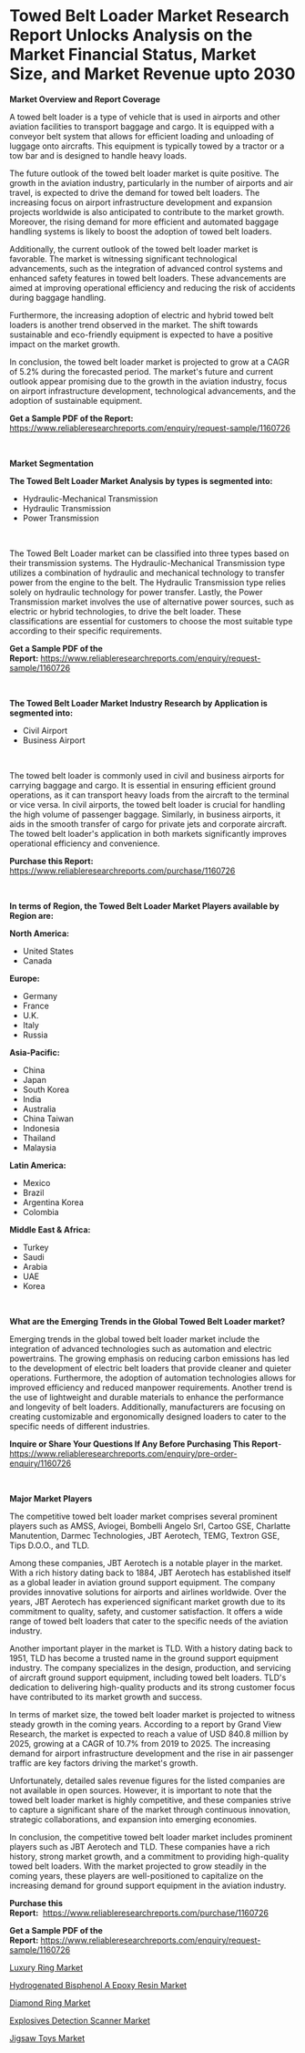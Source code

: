 <p><h1>Towed Belt Loader Market Research Report Unlocks Analysis on the Market Financial Status, Market Size, and Market Revenue upto 2030</h1></p><p><strong>Market Overview and Report Coverage</strong></p>
<p><p>A towed belt loader is a type of vehicle that is used in airports and other aviation facilities to transport baggage and cargo. It is equipped with a conveyor belt system that allows for efficient loading and unloading of luggage onto aircrafts. This equipment is typically towed by a tractor or a tow bar and is designed to handle heavy loads.</p><p>The future outlook of the towed belt loader market is quite positive. The growth in the aviation industry, particularly in the number of airports and air travel, is expected to drive the demand for towed belt loaders. The increasing focus on airport infrastructure development and expansion projects worldwide is also anticipated to contribute to the market growth. Moreover, the rising demand for more efficient and automated baggage handling systems is likely to boost the adoption of towed belt loaders.</p><p>Additionally, the current outlook of the towed belt loader market is favorable. The market is witnessing significant technological advancements, such as the integration of advanced control systems and enhanced safety features in towed belt loaders. These advancements are aimed at improving operational efficiency and reducing the risk of accidents during baggage handling.</p><p>Furthermore, the increasing adoption of electric and hybrid towed belt loaders is another trend observed in the market. The shift towards sustainable and eco-friendly equipment is expected to have a positive impact on the market growth.</p><p>In conclusion, the towed belt loader market is projected to grow at a CAGR of 5.2% during the forecasted period. The market's future and current outlook appear promising due to the growth in the aviation industry, focus on airport infrastructure development, technological advancements, and the adoption of sustainable equipment.</p></p>
<p><strong>Get a Sample PDF of the Report:</strong> <a href="https://www.reliableresearchreports.com/enquiry/request-sample/1160726">https://www.reliableresearchreports.com/enquiry/request-sample/1160726</a></p>
<p>&nbsp;</p>
<p><strong>Market Segmentation</strong></p>
<p><strong>The Towed Belt Loader Market Analysis by types is segmented into:</strong></p>
<p><ul><li>Hydraulic-Mechanical Transmission</li><li>Hydraulic Transmission</li><li>Power Transmission</li></ul></p>
<p>&nbsp;</p>
<p><p>The Towed Belt Loader market can be classified into three types based on their transmission systems. The Hydraulic-Mechanical Transmission type utilizes a combination of hydraulic and mechanical technology to transfer power from the engine to the belt. The Hydraulic Transmission type relies solely on hydraulic technology for power transfer. Lastly, the Power Transmission market involves the use of alternative power sources, such as electric or hybrid technologies, to drive the belt loader. These classifications are essential for customers to choose the most suitable type according to their specific requirements.</p></p>
<p><strong>Get a Sample PDF of the Report:</strong>&nbsp;<a href="https://www.reliableresearchreports.com/enquiry/request-sample/1160726">https://www.reliableresearchreports.com/enquiry/request-sample/1160726</a></p>
<p>&nbsp;</p>
<p><strong>The Towed Belt Loader Market Industry Research by Application is segmented into:</strong></p>
<p><ul><li>Civil Airport</li><li>Business Airport</li></ul></p>
<p>&nbsp;</p>
<p><p>The towed belt loader is commonly used in civil and business airports for carrying baggage and cargo. It is essential in ensuring efficient ground operations, as it can transport heavy loads from the aircraft to the terminal or vice versa. In civil airports, the towed belt loader is crucial for handling the high volume of passenger baggage. Similarly, in business airports, it aids in the smooth transfer of cargo for private jets and corporate aircraft. The towed belt loader's application in both markets significantly improves operational efficiency and convenience.</p></p>
<p><strong>Purchase this Report:</strong>&nbsp; <a href="https://www.reliableresearchreports.com/purchase/1160726">https://www.reliableresearchreports.com/purchase/1160726</a></p>
<p>&nbsp;</p>
<p><strong>In terms of Region, the Towed Belt Loader Market Players available by Region are:</strong></p>
<p>
    <p> <strong> North America: </strong>
        <ul>
            <li>United States</li>
            <li>Canada</li>
        </ul>
        </p> 
    <p> <strong> Europe: </strong>
        <ul>
            <li>Germany</li>
            <li>France</li>
            <li>U.K.</li>
            <li>Italy</li>
            <li>Russia</li>
        </ul>
        </p> 
    <p> <strong> Asia-Pacific: </strong>
        <ul>
            <li>China</li>
            <li>Japan</li>
            <li>South Korea</li>
            <li>India</li>
            <li>Australia</li>
            <li>China Taiwan</li>
            <li>Indonesia</li>
            <li>Thailand</li>
            <li>Malaysia</li>
        </ul>
        </p> 
    <p> <strong> Latin America: </strong>
        <ul>
            <li>Mexico</li>
            <li>Brazil</li>
            <li>Argentina Korea</li>
            <li>Colombia</li>
        </ul>
        </p> 
    <p> <strong> Middle East & Africa: </strong>
        <ul>
            <li>Turkey</li>
            <li>Saudi</li>
            <li>Arabia</li>
            <li>UAE</li>
            <li>Korea</li>
        </ul>
    </p>
    </p>
<p>&nbsp;</p>
<p><strong>What are the Emerging Trends in the Global Towed Belt Loader market?</strong></p>
<p><p>Emerging trends in the global towed belt loader market include the integration of advanced technologies such as automation and electric powertrains. The growing emphasis on reducing carbon emissions has led to the development of electric belt loaders that provide cleaner and quieter operations. Furthermore, the adoption of automation technologies allows for improved efficiency and reduced manpower requirements. Another trend is the use of lightweight and durable materials to enhance the performance and longevity of belt loaders. Additionally, manufacturers are focusing on creating customizable and ergonomically designed loaders to cater to the specific needs of different industries.</p></p>
<p><strong>Inquire or Share Your Questions If Any Before Purchasing This Report</strong>- <a href="https://www.reliableresearchreports.com/enquiry/pre-order-enquiry/1160726">https://www.reliableresearchreports.com/enquiry/pre-order-enquiry/1160726</a></p>
<p>&nbsp;</p>
<p><strong>Major Market Players</strong></p>
<p><p>The competitive towed belt loader market comprises several prominent players such as AMSS, Aviogei, Bombelli Angelo Srl, Cartoo GSE, Charlatte Manutention, Darmec Technologies, JBT Aerotech, TEMG, Textron GSE, Tips D.O.O., and TLD. </p><p>Among these companies, JBT Aerotech is a notable player in the market. With a rich history dating back to 1884, JBT Aerotech has established itself as a global leader in aviation ground support equipment. The company provides innovative solutions for airports and airlines worldwide. Over the years, JBT Aerotech has experienced significant market growth due to its commitment to quality, safety, and customer satisfaction. It offers a wide range of towed belt loaders that cater to the specific needs of the aviation industry. </p><p>Another important player in the market is TLD. With a history dating back to 1951, TLD has become a trusted name in the ground support equipment industry. The company specializes in the design, production, and servicing of aircraft ground support equipment, including towed belt loaders. TLD's dedication to delivering high-quality products and its strong customer focus have contributed to its market growth and success.</p><p>In terms of market size, the towed belt loader market is projected to witness steady growth in the coming years. According to a report by Grand View Research, the market is expected to reach a value of USD 840.8 million by 2025, growing at a CAGR of 10.7% from 2019 to 2025. The increasing demand for airport infrastructure development and the rise in air passenger traffic are key factors driving the market's growth.</p><p>Unfortunately, detailed sales revenue figures for the listed companies are not available in open sources. However, it is important to note that the towed belt loader market is highly competitive, and these companies strive to capture a significant share of the market through continuous innovation, strategic collaborations, and expansion into emerging economies.</p><p>In conclusion, the competitive towed belt loader market includes prominent players such as JBT Aerotech and TLD. These companies have a rich history, strong market growth, and a commitment to providing high-quality towed belt loaders. With the market projected to grow steadily in the coming years, these players are well-positioned to capitalize on the increasing demand for ground support equipment in the aviation industry.</p></p>
<p><strong>Purchase this Report:</strong>&nbsp;&nbsp;<a href="https://www.reliableresearchreports.com/purchase/1160726">https://www.reliableresearchreports.com/purchase/1160726</a></p>
<p></p>
<p><strong>Get a Sample PDF of the Report:</strong>&nbsp;<a href="https://www.reliableresearchreports.com/enquiry/request-sample/1160726">https://www.reliableresearchreports.com/enquiry/request-sample/1160726</a></p>
<p><p><a href="https://medium.com/@favor.case.flash/luxury-ring-market-size-growth-forecast-2023-2030-a18dee82ab5e">Luxury Ring Market</a></p><p><a href="https://www.linkedin.com/pulse/hydrogenated-bisphenol-epoxy-resin-market-share-amp-new-c4t0c/">Hydrogenated Bisphenol A Epoxy Resin Market</a></p><p><a href="https://medium.com/@half.skull.am/diamond-ring-market-size-growth-forecast-2023-2030-26e92aded3f3">Diamond Ring Market</a></p><p><a href="https://github.com/JameTravis/Market-Research-Report-List-1/blob/main/explosives-detection-scanner-market.md">Explosives Detection Scanner Market</a></p><p><a href="https://www.linkedin.com/pulse/jigsaw-toys-market-size-share-amp-trends-analysis-report-application-4nkze/">Jigsaw Toys Market</a></p></p>